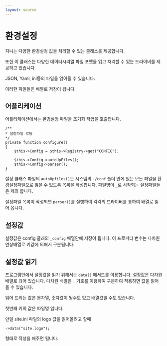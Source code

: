 ```yaml
---
layout: source
---
```

# 환경설정
지니는 다양한 환경설정 값을 처리할 수 있는 클래스를 제공합니다.

또한 이 클래스는 다양한 데이터시리얼 파일 포맷을 읽고 처리할 수 있는 드라이버를 제공하고 있습니다.

JSON, Yaml, ini등의 파일을 읽어올 수 있습니다.

이러한 파일들은 배열로 저장이 됩니다.


## 어플리케이션
어플리케이션에서는 환경설정 파일을 초기화 작업을 호출합니다.

```
/**
* 설정파일 로딩
*/
private function configure()
{   
    $this->Config = $this->Registry->get("CONFIG");

    $this->Config->autoUpFiles();
    $this->Config->parser();
}
```

설정 클래스 파일의 `autoUpfiles()`는 시스템의 `./conf` 폴더 안에 있는 모든 파일을 환경설정파일으로 읽을 수 있도록 목록을 작성합니다.
파일명이 `_`로 시작되는 설정파일들은 제외 합니다.

설정파일 목록이 작성되면 `parser()`를 실행하여 각각의 드라이버를 통하여 배열로 읽어 옵니다.

## 설정값

설정값은 config 클래의 `_config` 배열안에 저장이 됩니다. 이 프로퍼티 변수는 다차원 연상배열로 키값에 의해서 구분됩니다.


## 설정값 읽기

프로그램안에서 설정값을 읽기 위해서는 `data()` 메서드를 이용합니다.
설정값은 다차원 배열로 되어 있습니다. 다차원 배열은 `.` 기호를 이용하여 구분하여 적용하면 값을 읽어 올 수 있습니다.

읽어 드리는 값은 문자열, 숫자값이 될수도 있고 배열값일 수도 있습니다.

첫번째 키의 값은 파일명 입니다.

만일 site.ini 파일의 logo 값을 읽어올려고 할때
```
->data("site.logo");
```
형태로 작성을 해주면 됩니다.


